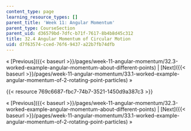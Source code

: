 ```yaml
---
content_type: page
learning_resource_types: []
parent_title: 'Week 11: Angular Momentum'
parent_type: CourseSection
parent_uid: d36579bd-7dfc-b71f-7617-8b4b8d45c312
title: 32.4 Angular Momentum of Circular Motion
uid: d7f63574-cced-76f6-9437-a22b7fb74dfb
---
```


« [Previous]({{< baseurl >}}/pages/week-11-angular-momentum/32.3-worked-example-angular-momentum-about-different-points) | [Next]({{< baseurl >}}/pages/week-11-angular-momentum/33.1-worked-example-angular-momentum-of-2-rotating-point-particles) »

{{< resource 769c6687-fbc7-74b7-3521-1450d9a387c3 >}}

« [Previous]({{< baseurl >}}/pages/week-11-angular-momentum/32.3-worked-example-angular-momentum-about-different-points) | [Next]({{< baseurl >}}/pages/week-11-angular-momentum/33.1-worked-example-angular-momentum-of-2-rotating-point-particles) »